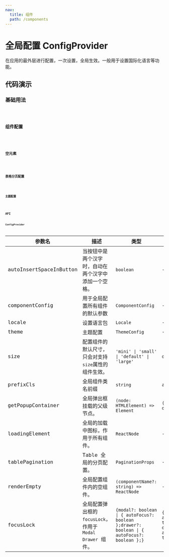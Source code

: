 ```yaml
---
nav:
  title: 组件
  path: /components
---
```


# 全局配置 ConfigProvider

在应用的最外层进行配置，一次设置，全局生效。一般用于设置国际化语言等功能。

## 代码演示

### 基础用法

<code src="./__demo__/basic.demo.tsx" />

### 组件配置

<code src="./__demo__/component-config.demo.tsx" />

### 空元素

<code src="./__demo__/render-empty.demo.tsx" />

### 表格分页配置

<code src="./__demo__/table-pagination.demo.tsx" />

### 主题配置

<code src="./__demo__/theme.demo.tsx" />

## API

### ConfigProvider

|参数名|描述|类型|默认值|版本|
|---|---|---|---|---|
|autoInsertSpaceInButton|当按钮中是两个汉字时，自动在两个汉字中添加一个空格。|`boolean`|`-`|2.3.0|
|componentConfig|用于全局配置所有组件的默认参数|`ComponentConfig`|`-`|2.23.0|
|locale|设置语言包|`Locale`|`-`|-|
|theme|主题配置|`ThemeConfig`|`-`|-|
|size|配置组件的默认尺寸，只会对支持`size`属性的组件生效。|`'mini' \| 'small' \| 'default' \| 'large'`|`default`|-|
|prefixCls|全局组件类名前缀|`string`|`arco`|-|
|getPopupContainer|全局弹出框挂载的父级节点。|`(node: HTMLElement) => Element`|`() => document.body`|-|
|loadingElement|全局的加载中图标，作用于所有组件。|`ReactNode`|`-`|-|
|tablePagination|Table 全局的分页配置。|`PaginationProps`|`-`|2.6.0|
|renderEmpty|全局配置组件内的空组件。|`(componentName?: string) => ReactNode`|`-`|2.10.0|
|focusLock|全局配置弹出框的 `focusLock`，作用于 `Modal` `Drawer` 组件。|`{modal?: boolean \| { autoFocus?: boolean };drawer?: boolean \| { autoFocus?: boolean };}`|`{ modal: { autoFocus: true }, drawer: { autoFocus: true }}`|2.13.0|
